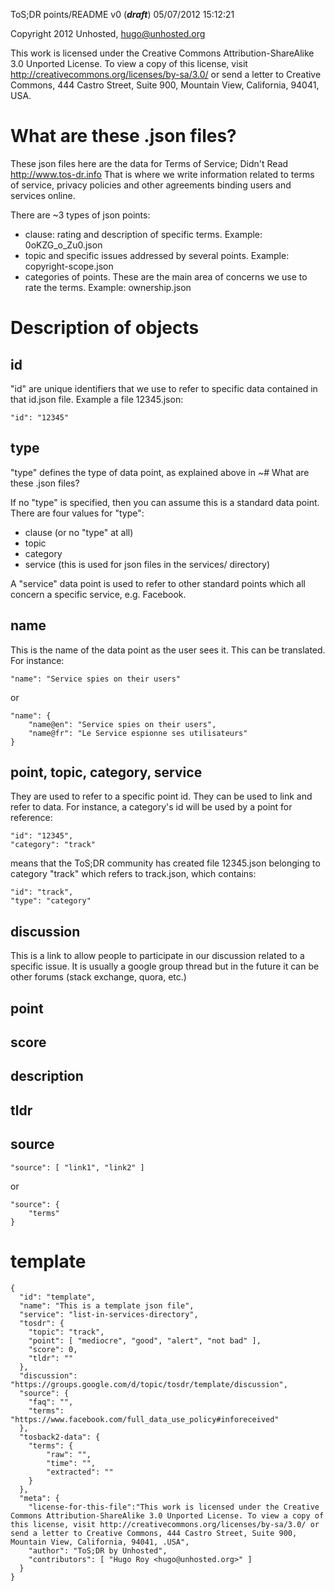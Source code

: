 ToS;DR points/README v0 (***draft***) 05/07/2012 15:12:21 

Copyright 2012 Unhosted, hugo@unhosted.org

This work is licensed under the Creative Commons Attribution-ShareAlike 3.0 Unported License. To view a copy of this license, visit http://creativecommons.org/licenses/by-sa/3.0/ or send a letter to Creative Commons, 444 Castro Street, Suite 900, Mountain View, California, 94041, USA.

# What are these .json files?

These json files here are the data for Terms of Service; Didn't Read http://www.tos-dr.info That is where we write information related to terms of service, privacy policies and other agreements binding users and services online.

There are ~3 types of json points:
- clause: rating and description of specific terms. Example: 0oKZG_o_Zu0.json
- topic and specific issues addressed by several points. Example: copyright-scope.json
- categories of points. These are the main area of concerns we use to rate the terms. Example: ownership.json
 
# Description of objects

## id

"id" are unique identifiers that we use to refer to specific data contained in that id.json file. Example a file 12345.json:

	"id": "12345"

## type

"type" defines the type of data point, as explained above in ~# What are these .json files?

If no "type" is specified, then you can assume this is a standard data point. There are four values for "type":
- clause (or no "type" at all)
- topic
- category
- service (this is used for json files in the services/ directory)

A "service" data point is used to refer to other standard points which all concern a specific service, e.g. Facebook. 

## name 

This is the name of the data point as the user sees it. This can be translated. For instance:

	"name": "Service spies on their users"

or

	"name": {
		"name@en": "Service spies on their users",
		"name@fr": "Le Service espionne ses utilisateurs"
	}
	
## point, topic, category, service

They are used to refer to a specific point id. They can be used to link and refer to data. For instance, a category's id will be used by a point for reference:

	"id": "12345",
	"category": "track"
	
means that the ToS;DR community has created file 12345.json belonging to category "track" which refers to track.json, which contains:

	"id": "track",
	"type": "category"
	
## discussion

This is a link to allow people to participate in our discussion related to a specific issue. It is usually a google group thread but in the future it can be other forums (stack exchange, quora, etc.)

## point

## score

## description

## tldr 

## source

	"source": [ "link1", "link2" ]

or

	"source": {
		"terms"
	}
	
# template

	{
	  "id": "template",
	  "name": "This is a template json file",
	  "service": "list-in-services-directory",
	  "tosdr": {
	  	"topic": "track",
	  	"point": [ "mediocre", "good", "alert", "not bad" ],
	  	"score": 0, 
	  	"tldr": ""
	  },
	  "discussion": "https://groups.google.com/d/topic/tosdr/template/discussion",
	  "source": {
	  	"faq": "",
	  	"terms": "https://www.facebook.com/full_data_use_policy#inforeceived"
	  },
	  "tosback2-data": {
	  	"terms": {
		  	"raw": "",
			"time": "",
			"extracted": ""
		}
	  },
	  "meta": {
	  	"license-for-this-file":"This work is licensed under the Creative Commons Attribution-ShareAlike 3.0 Unported License. To view a copy of this license, visit http://creativecommons.org/licenses/by-sa/3.0/ or send a letter to Creative Commons, 444 Castro Street, Suite 900, Mountain View, California, 94041, .USA",
	  	"author": "ToS;DR by Unhosted",
	  	"contributors": [ "Hugo Roy <hugo@unhosted.org>" ]
	  }
	}
